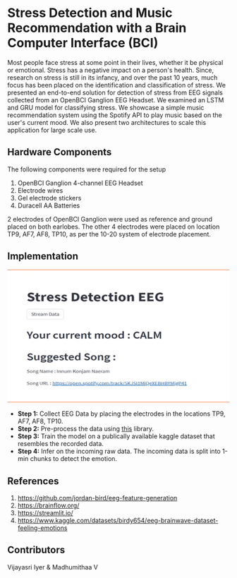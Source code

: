 # Stress Detection and Music Recommendation with a Brain Computer Interface (BCI)
Most people face stress at some point in their lives, whether it be physical or emotional. Stress has a negative impact on a person's health. Since, research on stress is still in its infancy, and over the past 10 years, much focus has been placed on the identification and classification of stress. We presented an end-to-end solution for detection of stress from EEG signals collected from an OpenBCI Ganglion EEG Headset. We examined an LSTM and GRU model for classifying stress. We showcase a simple music recommendation system using the Spotify API to play music based on the user's current mood. We also present two architectures to scale this application for large scale use.

## Hardware Components
The following components were required for the setup 
1. OpenBCI Ganglion 4-channel EEG Headset
2. Electrode wires
3. Gel electrode stickers
4. Duracell AA Batteries

2 electrodes of OpenBCI Ganglion were used as reference and ground placed on both earlobes. The other 4 electrodes were placed on location TP9, AF7, AF8, TP10, as per the 10-20 system of electrode placement. 

## Implementation
![UI](./assets/implementation.png)

- **Step 1:** Collect EEG Data by placing the electrodes in the locations TP9, AF7, AF8, TP10. 
- **Step 2:** Pre-process the data using [this](https://www.kaggle.com/datasets/birdy654/eeg-brainwave-dataset-feeling-emotions) library.
- **Step 3:** Train the model on a publically available kaggle dataset that resembles the recorded data.
- **Step 4:** Infer on the incoming raw data. The incoming data is split into 1-min chunks to detect the emotion. 

## References
1. https://github.com/jordan-bird/eeg-feature-generation
2. https://brainflow.org/
3. https://streamlit.io/
4. https://www.kaggle.com/datasets/birdy654/eeg-brainwave-dataset-feeling-emotions

## Contributors
Vijayasri Iyer & Madhumithaa V


